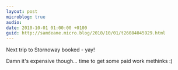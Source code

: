 ```yaml
---
layout: post
microblog: true
audio: 
date: 2010-10-01 01:00:00 +0100
guid: http://samdeane.micro.blog/2010/10/01/t26084045929.html
---
```

Next trip to Stornoway booked - yay!

Damn it's expensive though... time to get some paid work methinks :)
